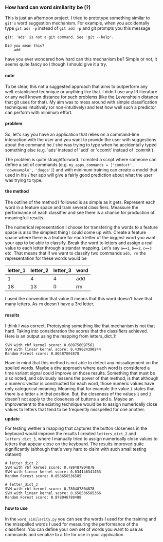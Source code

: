 ### How hard can word similarity be (?)

This is just an afternoon project. I tried to prototype something similar to `git's` word suggestion mechanism.
For example, when you accidentally type `git ads -p` instead of `git add -p` and git prompts you this message
```
git: 'ads' is not a git command. See 'git --help'.

Did you mean this?
	add

```
have you ever wondered how hard can this mechanism be? Simple or not, it seems quite fancy so I though I should give it a try. 

#### note
To be clear, this not a suggested approach that aims to outperform any well-established technique or anything like that. I didn't use any IR literature or any well known distance for such problems (like the Levenshtein distance that git uses for that). My aim was to mess around with simple classification techniques intuitively (or non-intuitively) and test how well such a predictor can perform with minimum effort.

#### problem
So, let's say you have an application that relies on a command-line interaction with the user and you want to provide
the user with suggestions about the command he / she was trying to type when he accidentally typed something else (e.g. 'ads' instead of 'add' or 'ccomit' instead of 'commit').

The problem is quite straightforward. I created a script where someone can define a set of commands (e.g. `my_apps_commands = ['conduct', 'downsample', 'dogge']`) and with minimum training can create a model that used in his / her app will give a fairly good prediction about what the user was trying to type.

####  the method
The outline of the method I followed is as simple as it gets. Represent each word in a feature space and train several classifiers. Meassure the performance of each classifier and see there is a chance for production of meaningfull results.  

The numerical representation I choose for transfering the words to a feature space is also the simplest thing I could come up with. Create a feature space where there is a feature for each letter of the biggest word you want your app to be able to classify. Break the word to letters and assign a real value to each letter through a standar mapping. Let's say `a==1`, `b==2`, `c==3` etc. That means that if we want to classify two commands `add, rm` the representation for these words
would be

letter_1 | letter_2 | letter_3 | word
-------- | -------- | -------- | ----
1        | 4        | 4        | add
18       | 13       | 0        | rm

I used the convention that value 0 means that this word doesn't have that many letters. As `rm` doesn't have a 3rd letter.

#### results
I think I was correct. Prototyping something like that mechanism is not that hard. Taking into consideration the scores that the classifiers achieved. Here is an output using the mapping from letters_dict_1: 
```
SVM with rbf kernel score: 0.609756097561
SVM with linear kernel score: 0.439024390244
Random Forest score: 0.80487804878
```
Have in mind that this method is not able to detect any missalignment on the spelled words. Maybe a dtw approach where each word is considered a time variant signal could improve on those results. Something that must be also noted, and obviously lessens the power of that method, is that although a numeric vector is constructed for each word, those numeric values have only categorical meaning. Meaning that for example the value `1` states that there is a letter `a` in that position. But, the closeness of the values `1` and `2` doesn't not apply to the closeness of buttons `a` and `b`. Maybe an improvement to the existing technique would be to assign numerically close values to letters that tend to be frequently misspelled for one another.

__update__

For testing wether a mapping that captures the button closeness in the keyboard would improve the results I created `letters_dict_2` and `letters_dict_3`, where I manually tried to assign numerically close values to letters that appear close on the keyboard. The results improved quite significantly (although that's very hard to claim with such small testing dataset)
```
# letter_dict_2
SVM with rbf kernel score: 0.780487804878
SVM with linear kernel score: 0.634146341463
Random Forest score: 0.853658536585
```
```
# letter_dict_3
SVM with rbf kernel score: 0.780487804878
SVM with linear kernel score: 0.658536585366
Random Forest score: 0.878048780488
```

#### how to use
In the `word_similarity.py` you can see the words I used for the training and the misspelled words I used for measuring the performance of the classifiers. You can define your own set of words you want to use as commands and serialize to a file for use in your application.
